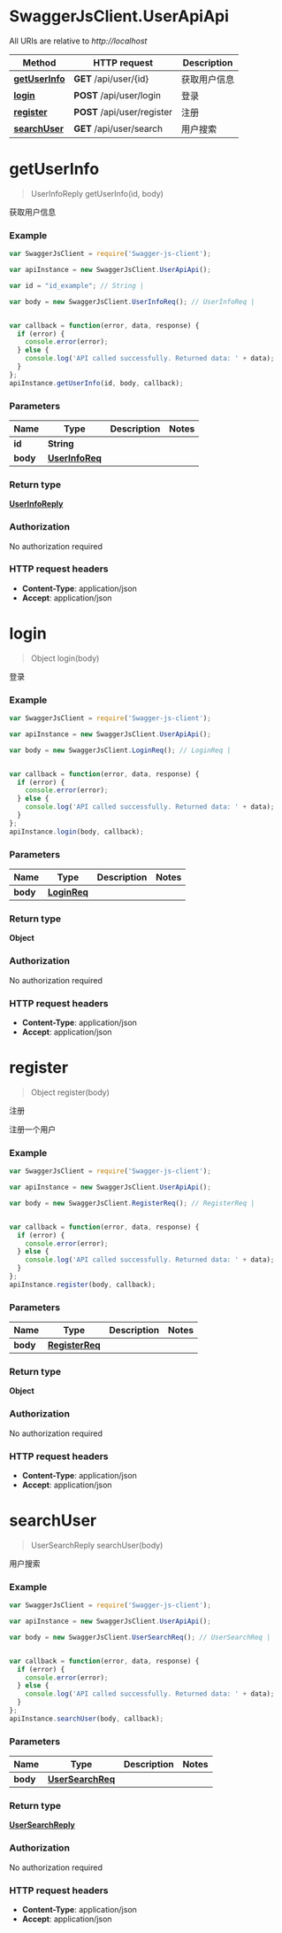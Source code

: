 # SwaggerJsClient.UserApiApi

All URIs are relative to *http://localhost*

Method | HTTP request | Description
------------- | ------------- | -------------
[**getUserInfo**](UserApiApi.md#getUserInfo) | **GET** /api/user/{id} | 获取用户信息
[**login**](UserApiApi.md#login) | **POST** /api/user/login | 登录
[**register**](UserApiApi.md#register) | **POST** /api/user/register | 注册
[**searchUser**](UserApiApi.md#searchUser) | **GET** /api/user/search | 用户搜索


<a name="getUserInfo"></a>
# **getUserInfo**
> UserInfoReply getUserInfo(id, body)

获取用户信息

### Example
```javascript
var SwaggerJsClient = require('Swagger-js-client');

var apiInstance = new SwaggerJsClient.UserApiApi();

var id = "id_example"; // String | 

var body = new SwaggerJsClient.UserInfoReq(); // UserInfoReq | 


var callback = function(error, data, response) {
  if (error) {
    console.error(error);
  } else {
    console.log('API called successfully. Returned data: ' + data);
  }
};
apiInstance.getUserInfo(id, body, callback);
```

### Parameters

Name | Type | Description  | Notes
------------- | ------------- | ------------- | -------------
 **id** | **String**|  | 
 **body** | [**UserInfoReq**](UserInfoReq.md)|  | 

### Return type

[**UserInfoReply**](UserInfoReply.md)

### Authorization

No authorization required

### HTTP request headers

 - **Content-Type**: application/json
 - **Accept**: application/json

<a name="login"></a>
# **login**
> Object login(body)

登录

### Example
```javascript
var SwaggerJsClient = require('Swagger-js-client');

var apiInstance = new SwaggerJsClient.UserApiApi();

var body = new SwaggerJsClient.LoginReq(); // LoginReq | 


var callback = function(error, data, response) {
  if (error) {
    console.error(error);
  } else {
    console.log('API called successfully. Returned data: ' + data);
  }
};
apiInstance.login(body, callback);
```

### Parameters

Name | Type | Description  | Notes
------------- | ------------- | ------------- | -------------
 **body** | [**LoginReq**](LoginReq.md)|  | 

### Return type

**Object**

### Authorization

No authorization required

### HTTP request headers

 - **Content-Type**: application/json
 - **Accept**: application/json

<a name="register"></a>
# **register**
> Object register(body)

注册

注册一个用户

### Example
```javascript
var SwaggerJsClient = require('Swagger-js-client');

var apiInstance = new SwaggerJsClient.UserApiApi();

var body = new SwaggerJsClient.RegisterReq(); // RegisterReq | 


var callback = function(error, data, response) {
  if (error) {
    console.error(error);
  } else {
    console.log('API called successfully. Returned data: ' + data);
  }
};
apiInstance.register(body, callback);
```

### Parameters

Name | Type | Description  | Notes
------------- | ------------- | ------------- | -------------
 **body** | [**RegisterReq**](RegisterReq.md)|  | 

### Return type

**Object**

### Authorization

No authorization required

### HTTP request headers

 - **Content-Type**: application/json
 - **Accept**: application/json

<a name="searchUser"></a>
# **searchUser**
> UserSearchReply searchUser(body)

用户搜索

### Example
```javascript
var SwaggerJsClient = require('Swagger-js-client');

var apiInstance = new SwaggerJsClient.UserApiApi();

var body = new SwaggerJsClient.UserSearchReq(); // UserSearchReq | 


var callback = function(error, data, response) {
  if (error) {
    console.error(error);
  } else {
    console.log('API called successfully. Returned data: ' + data);
  }
};
apiInstance.searchUser(body, callback);
```

### Parameters

Name | Type | Description  | Notes
------------- | ------------- | ------------- | -------------
 **body** | [**UserSearchReq**](UserSearchReq.md)|  | 

### Return type

[**UserSearchReply**](UserSearchReply.md)

### Authorization

No authorization required

### HTTP request headers

 - **Content-Type**: application/json
 - **Accept**: application/json

